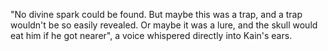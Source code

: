 "No divine spark could be found. But maybe this was a trap, and a trap wouldn't be so easily revealed. Or maybe it was a lure, and the skull would eat him if he got nearer", a voice whispered directly into Kain's ears.
